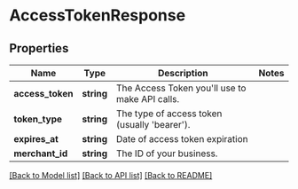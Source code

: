 # AccessTokenResponse

## Properties
Name | Type | Description | Notes
------------ | ------------- | ------------- | -------------
**access_token** | **string** | The Access Token you&#39;ll use to make API calls. | 
**token_type** | **string** | The type of access token (usually &#39;bearer&#39;). | 
**expires_at** | **string** | Date of access token expiration | 
**merchant_id** | **string** | The ID of your business. | 

[[Back to Model list]](../README.md#documentation-for-models) [[Back to API list]](../README.md#documentation-for-api-endpoints) [[Back to README]](../README.md)


